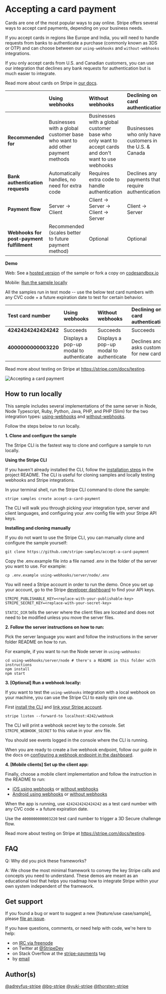 # Accepting a card payment

Cards are one of the most popular ways to pay online. Stripe offers several ways to accept card payments, depending on your business needs.

If you accept cards in regions like Europe and India, you will need to handle requests from banks to authenticate a purchase (commonly known as 3DS or OTP) and can choose between our `using-webhooks` and `without-webhooks` integrations.

If you only accept cards from U.S. and Canadian customers, you can use our integration that declines any bank requests for authentication but is much easier to integrate.

Read more about cards on Stripe in [our docs](https://stripe.com/docs/payments/cards/overview).

<!-- prettier-ignore -->
|     | Using webhooks | Without webhooks | Declining on card authentication |
:--- | :--- | :--- | :---
**Recommended for** | Businesses with a global customer base who want to add other payment methods  | Businesses with a global customer base who only want to accept cards and don't want to use webhooks  | Businesses who only have customers in the U.S. & Canada |
**Bank authentication requests** | Automatically handles, no need for extra code  | Requires extra code to handle authentication  | Declines any payments that require authentication |
**Payment flow** | Server -> Client | Client -> Server -> Client -> Server | Client -> Server |
**Webhooks for post-payment fulfillment** | Recommended (scales better to future payment method) | Optional | Optional |


**Demo**

Web: See a [hosted version](https://hhqhp.sse.codesandbox.io/) of the sample or fork a copy on [codesandbox.io](https://codesandbox.io/s/stripe-sample-accept-a-card-payment-hhqhp)

Mobile: [Run the sample locally](#how-to-run-locally)

All the samples run in test mode -- use the below test card numbers with any CVC code + a future expiration date to test for certain behavior.

<!-- prettier-ignore -->
| Test card number     | Using webhooks | Without webhooks | Declining on card authentication |
:--- | :--- | :--- | :---
**4242424242424242** | Succeeds  | Succeeds  | Succeeds |
**4000000000003220** | Displays a pop-up modal to authenticate  | Displays a pop-up modal to authenticate  | Declines and asks customer for new card |

Read more about testing on Stripe at https://stripe.com/docs/testing.

<img src="./web-elements-card-payment.gif" alt="Accepting a card payment" align="center">


## How to run locally

This sample includes several implementations of the same server in Node, Node Typescript, Ruby, Python, Java, PHP, and PHP (Slim) for the two integration types: [using-webhooks](/using-webhooks) and [without-webhooks](/without-webhooks).

Follow the steps below to run locally.

**1. Clone and configure the sample**

The Stripe CLI is the fastest way to clone and configure a sample to run locally.

**Using the Stripe CLI**

If you haven't already installed the CLI, follow the [installation steps](https://github.com/stripe/stripe-cli#installation) in the project README. The CLI is useful for cloning samples and locally testing webhooks and Stripe integrations.

In your terminal shell, run the Stripe CLI command to clone the sample:

```
stripe samples create accept-a-card-payment
```

The CLI will walk you through picking your integration type, server and client languages, and configuring your .env config file with your Stripe API keys.

**Installing and cloning manually**

If you do not want to use the Stripe CLI, you can manually clone and configure the sample yourself:

```
git clone https://github.com/stripe-samples/accept-a-card-payment
```

Copy the .env.example file into a file named .env in the folder of the server you want to use. For example:

```
cp .env.example using-webhooks/server/node/.env
```

You will need a Stripe account in order to run the demo. Once you set up your account, go to the Stripe [developer dashboard](https://stripe.com/docs/development#api-keys) to find your API keys.

```
STRIPE_PUBLISHABLE_KEY=<replace-with-your-publishable-key>
STRIPE_SECRET_KEY=<replace-with-your-secret-key>
```

`STATIC_DIR` tells the server where the client files are located and does not need to be modified unless you move the server files.

**2. Follow the server instructions on how to run:**

Pick the server language you want and follow the instructions in the server folder README on how to run.

For example, if you want to run the Node server in `using-webhooks`:

```
cd using-webhooks/server/node # there's a README in this folder with instructions
npm install
npm start
```

**3. [Optional] Run a webhook locally:**

If you want to test the `using-webhooks` integration with a local webhook on your machine, you can use the Stripe CLI to easily spin one up.

First [install the CLI](https://stripe.com/docs/stripe-cli) and [link your Stripe account](https://stripe.com/docs/stripe-cli#link-account).

```
stripe listen --forward-to localhost:4242/webhook
```

The CLI will print a webhook secret key to the console. Set `STRIPE_WEBHOOK_SECRET` to this value in your .env file.

You should see events logged in the console where the CLI is running.

When you are ready to create a live webhook endpoint, follow our guide in the docs on [configuring a webhook endpoint in the dashboard](https://stripe.com/docs/webhooks/setup#configure-webhook-settings).

**4. [Mobile clients] Set up the client app:**

Finally, choose a mobile client implementation and follow the instruction in the README to run:
* [iOS using webhooks](/using-webhooks/client/ios) or [without webhooks](/without-webhooks/client/ios)
* [Android using webhooks](/using-webhooks/client/android) or [without webhooks](/without-webhooks/client/android)

When the app is running, use `4242424242424242` as a test card number with any CVC code + a future expiration date.

Use the `4000000000003220` test card number to trigger a 3D Secure challenge flow.

Read more about testing on Stripe at https://stripe.com/docs/testing.

## FAQ

Q: Why did you pick these frameworks?

A: We chose the most minimal framework to convey the key Stripe calls and concepts you need to understand. These demos are meant as an educational tool that helps you roadmap how to integrate Stripe within your own system independent of the framework.

## Get support

If you found a bug or want to suggest a new [feature/use case/sample], please [file an issue](../../issues).

If you have questions, comments, or need help with code, we're here to help:
- on [IRC via freenode](https://webchat.freenode.net/?channel=#stripe)
- on Twitter at [@StripeDev](https://twitter.com/StripeDev)
- on Stack Overflow at the [stripe-payments](https://stackoverflow.com/tags/stripe-payments/info) tag
- by [email](mailto:support+github@stripe.com)

## Author(s)

[@adreyfus-stripe](https://twitter.com/adrind)
[@bg-stripe](https://github.com/bg-stripe)
[@yuki-stripe](https://github.com/yuki-stripe)
[@thorsten-stripe](https://twitter.com/thorwebdev)
